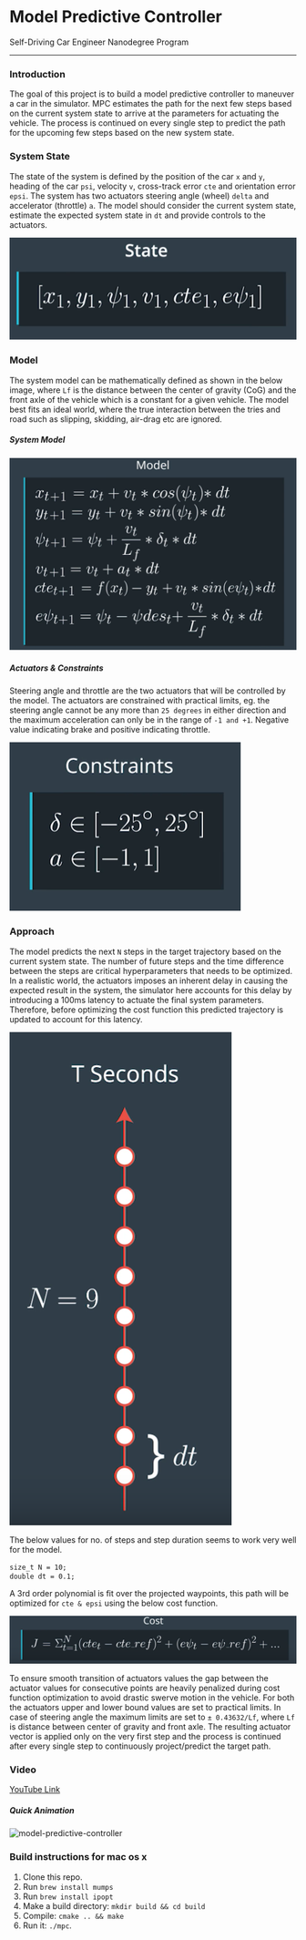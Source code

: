 # Model Predictive Controller

Self-Driving Car Engineer Nanodegree Program

---

### Introduction

The goal of this project is to build a model predictive controller to maneuver a car in the simulator. MPC estimates the path for the next few steps based on the current system state to arrive at the parameters for actuating the vehicle. The process is continued on every single step to predict the path for the upcoming few steps based on the new system state.  

### System State

The state of the system is defined by the position of the car `x`  and `y`, heading of the car `psi`, velocity `v`, cross-track error `cte` and orientation error `epsi`. The system has two actuators steering angle (wheel) `delta` and accelerator (throttle) `a`. The model should consider the current system state, estimate the expected system state in `dt` and provide controls to the actuators. 

![system state](./images/state.png)

### Model

The system model can be mathematically defined as shown in the below image, where `Lf` is the distance between the center of gravity (CoG) and the front axle of the vehicle which is a constant for a given vehicle. The model best fits an ideal world, where the true interaction between the tries and road such as slipping, skidding, air-drag etc are ignored. 

##### System Model

![model](./images/model.png)

##### Actuators & Constraints

Steering angle and throttle are the two actuators that will be controlled by the model. The actuators are constrained with practical limits, eg. the steering angle cannot be any more than `25 degrees` in either direction and the maximum acceleration can only be in the range of `-1 and +1`. Negative value indicating brake and positive indicating throttle. 

![actuators](./images/actuators.png)

### Approach

The model predicts the next `N` steps in the target trajectory based on the current system state. The number of future steps and the time difference between the steps are critical hyperparameters that needs to be optimized. In a realistic world, the actuators imposes an inherent delay in causing the expected result in the system, the simulator here accounts for this delay by introducing a 100ms latency to actuate the final system parameters. Therefore, before optimizing the cost function this predicted trajectory is updated to account for this latency.

![steps and step-interval](./images/steps-and-step-interval.png)

The below values for no. of steps and step duration seems to work very well for the model. 

```
size_t N = 10;
double dt = 0.1;
```

A 3rd order polynomial is fit over the projected waypoints, this path will be optimized for `cte & epsi` using the below cost function. 

![cost-function](./images/cost-function.png)

To ensure smooth transition of actuators values the gap between the actuator values for consecutive points are heavily penalized during cost function optimization to avoid drastic swerve motion in the vehicle. For both the actuators upper and lower bound values are set to practical limits. In case of steering angle the maximum limits are set to `± 0.43632/Lf`, where `Lf` is distance between center of gravity and front axle. The resulting actuator vector is applied only on the very first step and the process is continued after every single step to continuously project/predict the target path. 


### Video
 
[YouTube Link](https://youtu.be/NcV38tI-EmM )

##### Quick Animation

![model-predictive-controller](./images/model-predictive-controller.gif)


### Build instructions for mac os x

1. Clone this repo.
2. Run `brew install mumps`
3. Run `brew install ipopt` 
2. Make a build directory: `mkdir build && cd build`
3. Compile: `cmake .. && make`
4. Run it: `./mpc`. 
